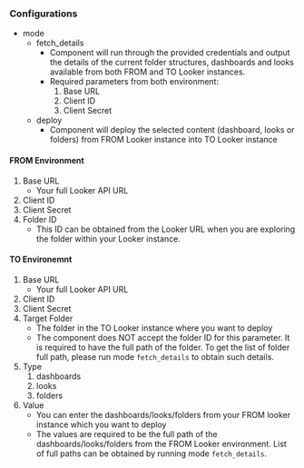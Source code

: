 ### Configurations
- mode
    - fetch_details
        - Component will run through the provided credentials and output the details of the current folder structures, dashboards and looks available from both FROM and TO Looker instances.
        - Required parameters from both environment:
            1. Base URL
            2. Client ID
            3. Client Secret
    - deploy
        - Component will deploy the selected content (dashboard, looks or folders) from FROM Looker instance into TO Looker instance

#### FROM Environment
1. Base URL
    - Your full Looker API URL
2. Client ID
3. Client Secret
4. Folder ID
    - This ID can be obtained from the Looker URL when you are exploring the folder within your Looker instance.

#### TO Environemnt
1. Base URL
    - Your full Looker API URL
2. Client ID
3. Client Secret
4. Target Folder
    - The folder in the TO Looker instance where you want to deploy
    - The component does NOT accept the folder ID for this parameter. It is required to have the full path of the folder. To get the list of folder full path, please run mode `fetch_details` to obtain such details.
5. Type
    1. dashboards
    2. looks
    3. folders
6. Value
    - You can enter the dashboards/looks/folders from your FROM looker instance which you want to deploy
    - The values are required to be the full path of the dashboards/looks/folders from the FROM Looker environment. List of full paths can be obtained by running mode `fetch_details`.
